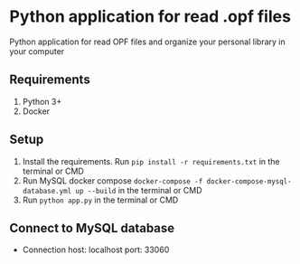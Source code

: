 # Python application for read .opf files

Python application for read OPF files and organize your personal library in your computer

## Requirements

1. Python 3+
2. Docker

## Setup

1. Install the requirements. Run `pip install -r requirements.txt` in the terminal or CMD
2. Run MySQL docker compose `docker-compose -f docker-compose-mysql-database.yml up --build` in the terminal or CMD
3. Run `python app.py` in the terminal or CMD

## Connect to MySQL database

- Connection
  host: localhost
  port: 33060

